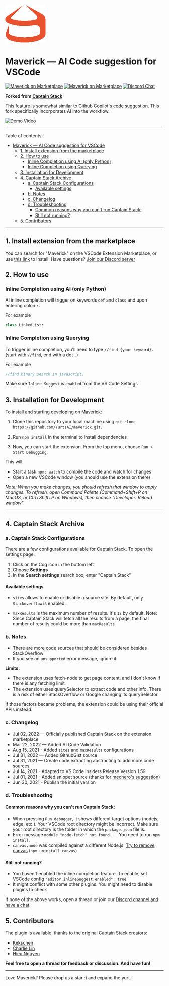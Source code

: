 ![Maverick](./small_yurts.png)

# Maverick — AI Code suggestion for VSCode

[![Maverick on Marketplace](https://vsmarketplacebadge.apphb.com/version/YurtsAI.maverick.svg)](https://marketplace.visualstudio.com/items?itemName=YurtsAI.maverick) [![Maverick on Marketplace](https://vsmarketplacebadge.apphb.com/installs-short/YurtsAI.maverick.svg)](https://marketplace.visualstudio.com/items?itemName=YurtsAI.maverick) [![Discord Chat](https://img.shields.io/discord/864164585070526475.svg)](https://discord.gg/qgUprRUX)

**Forked from [Captain Stack](https://marketplace.visualstudio.com/items?itemName=captainstack.captain-stack)**

This feature is somewhat similar to Github Copilot's code suggestion. This fork specifically incorporates AI into the workflow.

![Demo Video](./demo.gif)

---

Table of contents:

- [Maverick — AI Code suggestion for VSCode](#maverick--ai-code-suggestion-for-vscode)
  - [1. Install extension from the marketplace](#1-install-extension-from-the-marketplace)
  - [2. How to use](#2-how-to-use)
    - [Inline Completion using AI (only Python)](#inline-completion-using-ai-only-python)
    - [Inline Completion using Querying](#inline-completion-using-querying)
  - [3. Installation for Development](#3-installation-for-development)
  - [4. Captain Stack Archive](#4-captain-stack-archive)
    - [a. Captain Stack Configurations](#a-captain-stack-configurations)
      - [Available settings](#available-settings)
    - [b. Notes](#b-notes)
    - [c. Changelog](#c-changelog)
    - [d. Troubleshooting](#d-troubleshooting)
      - [Common reasons why you can't run Captain Stack:](#common-reasons-why-you-cant-run-captain-stack)
      - [Still not running?](#still-not-running)
  - [5. Contributors](#5-contributors)

---

## 1. Install extension from the marketplace

You can search for "Maverick" on the VSCode Extension Marketplace, or use [this link](https://marketplace.visualstudio.com/items?itemName=YurtsAI.maverick) to install. Have questions? [Join our Discord server](https://discord.gg/qgUprRUX)

## 2. How to use

### Inline Completion using AI (only Python)

AI inline completion will trigger on keywords `def` and `class` and upon entering colon `:`.

For example

```python
class LinkedList:
```

### Inline Completion using Querying

To trigger inline completion, you'll need to type `//find {your keyword}.` (start with `//find`, end with a dot `.`)

For example

```js
//find binary search in javascript.
```

Make sure `Inline Suggest` is `enabled` from the VS Code Settings

## 3. Installation for Development

To install and starting developing on Maverick:

1. Clone this repository to your local machine using `git clone https://github.com/YurtsAI/maverick.git`.
2. Run `npm install` in the terminal to install dependencies

3. Now, you can start the extension. From the top menu, choose `Run > Start Debugging`.

This will:

- Start a task `npm: watch` to compile the code and watch for changes
- Open a new VSCode window (you should use the extension there)

_Note: When you make changes, you should refresh that window to apply changes. To refresh, open Command Palette (Command+Shift+P on MacOS, or Ctrl+Shift+P on Windows), then choose "Developer: Reload window"_

---

## 4. Captain Stack Archive

### a. Captain Stack Configurations

There are a few configurations available for Captain Stack. To open the settings page:

1. Click on the Cog icon in the bottom left
2. Choose **Settings**
3. In the **Search settings** search box, enter "Captain Stack"

#### Available settings

- `sites` allows to enable or disable a source site. By default, only `Stackoverflow` is enabled.

- `maxResults` is the maximum number of results. It's `12` by default. Note: Since Captain Stack will fetch all the results from a page, the final number of results could be more than `maxResults`

### b. Notes

- There are more code sources that should be considered besides StackOverflow
- If you see an `unsupported` error message, ignore it

**Limits:**

- The extension uses fetch-node to get page content, and I don't know if there is any fetching limit
- The extension uses querySelector to extract code and other info. There is a risk of either StackOverflow or Google changing its querySelector

If those factors became problems, the extension could be using their official APIs instead.

### c. Changelog

- Jul 02, 2022 — Officially published Captain Stack on the extension marketplace
- Mar 22, 2022 — Added AI Code Validation
- Aug 15, 2021 - Added `sites` and `maxResults` configurations
- Jul 31, 2022 — Added GithubGist source
- Jul 31, 2021 — Create code extracting abstracting to add more code sources
- Jul 14, 2021 - Adapted to VS Code Insiders Release Version 1.59
- Jul 01, 2021 - Added snippet source (thanks for [mechero's suggestion](https://news.ycombinator.com/item?id=27698687))
- Jun 30, 2021 - Publish the initial version

### d. Troubleshooting

#### Common reasons why you can't run Captain Stack:

- When pressing `Run debugger`, it shows different target options (nodejs, edge, etc.). Your VSCode root directory might be incorrect. Make sure your root directory is the folder in which the `package.json` file is.
- Error message `module "node-fetch" not found...`. You need to run `npm install`.
- `canvas.node` was compiled against a different Node.js. [Try to remove canvas](https://github.com/hieunc229/copilot-clone/issues/9) (`npm uninstall canvas`)

#### Still not running?

- You haven't enabled the inline completion feature. To enable, set VSCode config `"editor.inlineSuggest.enabled": true`
- It might conflict with some other plugins. You might need to disable plugins to check

If none of the above works, open a thread or join our [Discord channel and have a chat](https://discord.gg/5F5tDsWFmp).

## 5. Contributors

The plugin is available, thanks to the original Captain Stack creators:

- [Kekschen](https://github.com/Kek5chen)
- [Charlie Lin](https://github.com/clin1234)
- [Hieu Nguyen](https://github.com/hieunc229)

**Feel free to open a thread for feedback or discussion. And have fun!**

---

Love Maverick? Please drop us a star :) and expand the yurt.
